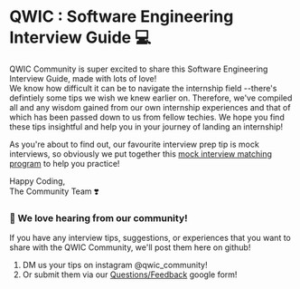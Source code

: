 # QWIC : Software Engineering Interview Guide :computer:
QWIC Community is super excited to share this Software Engineering Interview Guide, made with lots of love! <br> We know how difficult it can be to navigate the internship field --there's defintiely some tips we wish we knew earlier on. Therefore, we've compiled all and any wisdom gained from our own internship experiences and that of which has been passed down to us from fellow techies. We hope you find these tips insightful and help you in your journey of landing an internship!

As you're about to find out, our favourite interview prep tip is mock interviews, so obviously we put together this [mock interview matching program](https://forms.gle/62tEe2bQvDY2YGx8A) to help you practice!

Happy Coding,
<br>
The Community Team :heavy_heart_exclamation: 

### :wave: We love hearing from our community!
If you have any interview tips, suggestions, or experiences that you want to share with the QWIC Community, we'll post them here on github!
<br>
1. DM us your tips on instagram @qwic_community!
2. Or submit them via our [Questions/Feedback](https://docs.google.com/forms/d/e/1FAIpQLSf7JKqIRR2E4Wx7elmRAQBG5-pX7H0n3RQbHdUyAOeJ0gZ4KQ/viewform?usp=pp_url) google form!

